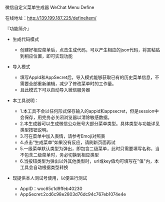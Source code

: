 微信自定义菜单生成器 WeChat Menu Define
 
 在线地址：http://139.199.187.225/defineItem/

『功能简介』
* 生成代码模式
    *  创建好相应菜单后，点击生成代码，可以产生相应的json代码，将其粘贴到相应位置，即可实现功能
* 导入模式
    *  填写AppId和AppSecret后，导入模式能够获取已有的历史菜单信息，不需要全部重新编辑，减少了修改菜单时的工作量。
    *  且此模式下可以自动导入微信服务器
* 本工具说明：
    *  1.本工具不会以任何形式保存输入的appid和appsecret，但是session中会保存，用完务必关闭浏览器以清除敏感数据。
    *  2.本生成器可以生成微信公众账号大部分菜单类型。具体类型与功能详见类型按钮说明。
    *  3.可在菜单中加入表情，请参考Emoji对照表
    *  4.点击“生成菜单”如果没有反应，请刷新页面再试
    *  5.一级菜单默认类型为弹出，即包含二级菜单，此时只需要填写名称，当不包含二级菜单时，务必切换到相应类型
    *  6.当按钮类型为弹出以外其他类型时，url或key值均可填写在"值"内，本工具会自动根据类型转换

* 现提供本人测试号使用，以便进行测试
  *  AppID：wxc65c1d9ffeb40230
  *  AppSecret:2cd6c98e2803d76dc94c767eb1074e4e

